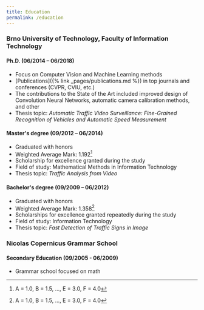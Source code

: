 ```yaml
---
title: Education
permalink: /education
---
```

### Brno University of Technology, Faculty of Information Technology
#### Ph.D. <span class="time-span">(06/2014 – 06/2018)</span>
 - Focus on Computer Vision and Machine Learning methods 
 - [Publications]({% link _pages/publications.md %}) in top journals and conferences (CVPR, CVIU, etc.)
 - The contributions to the State of the Art included improved design of Convolution Neural Networks, automatic camera calibration methods, and other
 - Thesis topic: *Automatic Traffic Video Surveillance: Fine-Grained Recognition of Vehicles and Automatic Speed Measurement*
 
#### Master's degree <span class="time-span">(09/2012 – 06/2014)</span>
 - Graduated with honors
 - Weighted Average Mark: 1.192[^1]
 - Scholarship for excellence granted during the study
 - Field of study: Mathematical Methods in Information Technology 
 - Thesis topic: *Traffic Analysis from Video*
  
#### Bachelor's degree <span class="time-span">(09/2009 – 06/2012)</span>
 - Graduated with honors
 - Weighted Average Mark: 1.358[^1]
 - Scholarships for excellence granted repeatedly during the study 
 - Field of study: Information Technology
 - Thesis topic: *Fast Detection of Traffic Signs in Image*

### Nicolas Copernicus Grammar School
#### Secondary Education <span class="time-span">(09/2005 - 06/2009)</span>
 - Grammar school focused on math
 
 [^1]: A = 1.0, B = 1.5, ..., E = 3.0, F = 4.0
